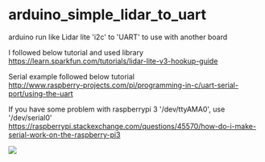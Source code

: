 # arduino_simple_lidar_to_uart
arduino run like Lidar lite 'i2c' to 'UART' to use with another board

I followed below tutorial and used library  
https://learn.sparkfun.com/tutorials/lidar-lite-v3-hookup-guide

Serial example followed below tutorial  
http://www.raspberry-projects.com/pi/programming-in-c/uart-serial-port/using-the-uart

If you have some problem with raspberrypi 3 '/dev/ttyAMA0', use '/dev/serial0'  
https://raspberrypi.stackexchange.com/questions/45570/how-do-i-make-serial-work-on-the-raspberry-pi3


![](https://i.imgur.com/N5wtAgR.png)
